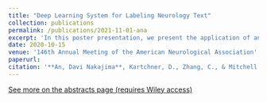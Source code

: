 ```yaml
---
title: "Deep Learning System for Labeling Neurology Text"
collection: publications
permalink: /publications/2021-11-01-ana
excerpt: 'In this poster presentation, we present the application of an interactively trained labeling-rule-based DL system to classify clinical and scientific text in neurology fields.'
date: 2020-10-15
venue: '146th Annual Meeting of the American Neurological Association'
paperurl: 
citation: '**An, Davi Nakajima**, Kartchner, D., Zhang, C., & Mitchell, C. S. (2021, October). Deep Learning System for Labeling Neurology Text for Predictive Medicine. In ANNALS OF NEUROLOGY (Vol. 90, pp. S159-S160). 111 RIVER ST, HOBOKEN 07030-5774, NJ USA: WILEY.'
---
```


[See more on the abstracts page (requires Wiley access)](https://onlinelibrary.wiley.com/toc/15318249/2021/90/S27)